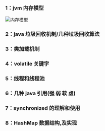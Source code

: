 ### 1：jvm 内存模型

![内存模型](https://github.com/woaigmz/java-study/blob/master/jvm%E5%86%85%E5%AD%98%E5%8C%BA%E5%9F%9F.png)

### 2：java 垃圾回收机制/几种垃圾回收算法


### 3：类加载机制


### 4：volatile 关键字


### 5：线程和线程池


### 6：几种 java 引用(强 弱 软 虚)


### 7：synchronized 的理解和使用


### 8：HashMap 数据结构,及实现
